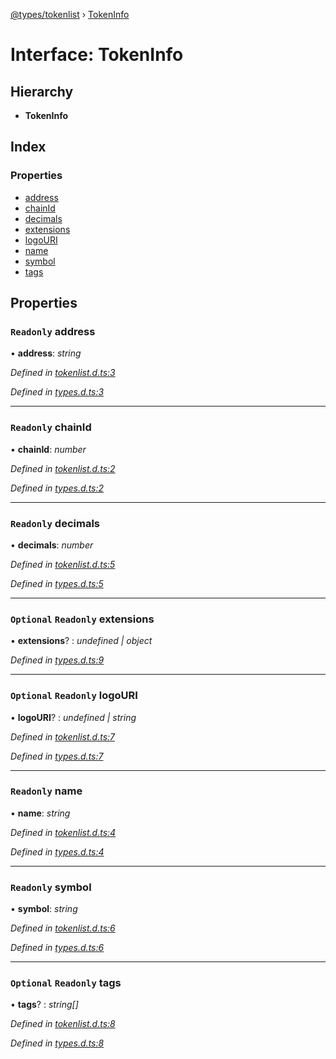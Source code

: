 [@types/tokenlist](../globals.md) › [TokenInfo](tokeninfo.md)

# Interface: TokenInfo

## Hierarchy

* **TokenInfo**

## Index

### Properties

* [address](tokeninfo.md#readonly-address)
* [chainId](tokeninfo.md#readonly-chainid)
* [decimals](tokeninfo.md#readonly-decimals)
* [extensions](tokeninfo.md#optional-readonly-extensions)
* [logoURI](tokeninfo.md#optional-readonly-logouri)
* [name](tokeninfo.md#readonly-name)
* [symbol](tokeninfo.md#readonly-symbol)
* [tags](tokeninfo.md#optional-readonly-tags)

## Properties

### `Readonly` address

• **address**: *string*

*Defined in [tokenlist.d.ts:3](https://github.com/sambacha/tokenlist-types/blob/f2879ad/tokenlist.d.ts#L3)*

*Defined in [types.d.ts:3](https://github.com/sambacha/tokenlist-types/blob/f2879ad/types.d.ts#L3)*

___

### `Readonly` chainId

• **chainId**: *number*

*Defined in [tokenlist.d.ts:2](https://github.com/sambacha/tokenlist-types/blob/f2879ad/tokenlist.d.ts#L2)*

*Defined in [types.d.ts:2](https://github.com/sambacha/tokenlist-types/blob/f2879ad/types.d.ts#L2)*

___

### `Readonly` decimals

• **decimals**: *number*

*Defined in [tokenlist.d.ts:5](https://github.com/sambacha/tokenlist-types/blob/f2879ad/tokenlist.d.ts#L5)*

*Defined in [types.d.ts:5](https://github.com/sambacha/tokenlist-types/blob/f2879ad/types.d.ts#L5)*

___

### `Optional` `Readonly` extensions

• **extensions**? : *undefined | object*

*Defined in [types.d.ts:9](https://github.com/sambacha/tokenlist-types/blob/f2879ad/types.d.ts#L9)*

___

### `Optional` `Readonly` logoURI

• **logoURI**? : *undefined | string*

*Defined in [tokenlist.d.ts:7](https://github.com/sambacha/tokenlist-types/blob/f2879ad/tokenlist.d.ts#L7)*

*Defined in [types.d.ts:7](https://github.com/sambacha/tokenlist-types/blob/f2879ad/types.d.ts#L7)*

___

### `Readonly` name

• **name**: *string*

*Defined in [tokenlist.d.ts:4](https://github.com/sambacha/tokenlist-types/blob/f2879ad/tokenlist.d.ts#L4)*

*Defined in [types.d.ts:4](https://github.com/sambacha/tokenlist-types/blob/f2879ad/types.d.ts#L4)*

___

### `Readonly` symbol

• **symbol**: *string*

*Defined in [tokenlist.d.ts:6](https://github.com/sambacha/tokenlist-types/blob/f2879ad/tokenlist.d.ts#L6)*

*Defined in [types.d.ts:6](https://github.com/sambacha/tokenlist-types/blob/f2879ad/types.d.ts#L6)*

___

### `Optional` `Readonly` tags

• **tags**? : *string[]*

*Defined in [tokenlist.d.ts:8](https://github.com/sambacha/tokenlist-types/blob/f2879ad/tokenlist.d.ts#L8)*

*Defined in [types.d.ts:8](https://github.com/sambacha/tokenlist-types/blob/f2879ad/types.d.ts#L8)*
